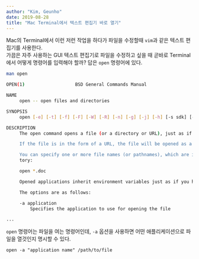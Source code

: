 ```yaml
---
author: "Kim, Geunho"
date: 2019-08-28
title: "Mac Terminal에서 텍스트 편집기 바로 열기"
---
```


Mac의 Terminal에서 이런 저런 작업을 하다가 파일을 수정할때 `vim`과 같은 텍스트 편집기를 사용한다.  
가끔은 자주 사용하는 GUI 텍스트 편집기로 파일을 수정하고 싶을 때 곧바로 Terminal에서 어떻게 명령어를 입력해야 할까? 답은 `open` 명령어에 있다. 

```bash
man open

OPEN(1)                   BSD General Commands Manual                  OPEN(1)

NAME
     open -- open files and directories

SYNOPSIS
     open [-e] [-t] [-f] [-F] [-W] [-R] [-n] [-g] [-j] [-h] [-s sdk] [-b bundle_identifier] [-a application] file ... [--args arg1 ...]

DESCRIPTION
     The open command opens a file (or a directory or URL), just as if you had double-clicked the file's icon. If no application name is specified, the default application as determined via LaunchServices is used to open the specified files.

     If the file is in the form of a URL, the file will be opened as a URL.

     You can specify one or more file names (or pathnames), which are interpreted relative to the shell or Terminal window's current working directory. For example, the following command would open all Word files in the current working direc-
     tory:

     open *.doc

     Opened applications inherit environment variables just as if you had launched the application directly through its full path.  This behavior was also present in Tiger.

     The options are as follows:

     -a application
         Specifies the application to use for opening the file

...
```

`open` 명령어는 파일을 여는 명령어인데, `-a` 옵션을 사용하면 어떤 애플리케이션으로 파일을 열것인지 명시할 수 있다.  

```
open -a "application name" /path/to/file
```

